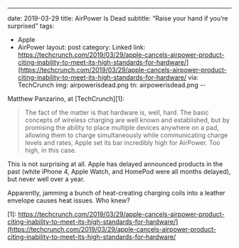 ---
date: 2019-03-29
title: AirPower Is Dead
subtitle: “Raise your hand if you’re surprised”
tags:
- Apple
- AirPower
layout: post
category: Linked
link: https://techcrunch.com/2019/03/29/apple-cancels-airpower-product-citing-inability-to-meet-its-high-standards-for-hardware/](https://techcrunch.com/2019/03/29/apple-cancels-airpower-product-citing-inability-to-meet-its-high-standards-for-hardware/
via: TechCrunch
img: airpowerisdead.png
tn: airpowerisdead.png
--

Matthew Panzarino, at [TechCrunch][1]:
> The fact of the matter is that hardware is, well, hard. The basic concepts of wireless charging are well known and established, but by promising the ability to place multiple devices anywhere on a pad, allowing them to charge simultaneously while communicating charge levels and rates, Apple set its bar incredibly high for AirPower. Too high, in this case.

This is not surprising at all. Apple has delayed announced products in the past (white iPhone 4, Apple Watch, and HomePod were all months delayed), but never well over a year.

Apparently, jamming a bunch of heat-creating charging coils into a leather envelope causes heat issues. Who knew?

[1]: https://techcrunch.com/2019/03/29/apple-cancels-airpower-product-citing-inability-to-meet-its-high-standards-for-hardware/](https://techcrunch.com/2019/03/29/apple-cancels-airpower-product-citing-inability-to-meet-its-high-standards-for-hardware/